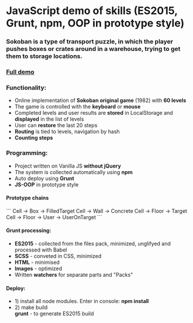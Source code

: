 <h1>JavaScript demo of skills (ES2015, Grunt, npm, OOP in prototype style)</h1>
<h3>Sokoban is a type of transport puzzle, in which the player pushes boxes or crates around in a warehouse, trying to get them to storage locations.</h3>
<h3><a href="http://melomance.net/sokoban/">Full demo</a></h3>
<h3>Functionality:</h3>
<ul>
  <li>Online implementation of <strong>Sokoban original game</strong> (1982) with <strong>60 levels</strong></li>
  <li>The game is controlled with the <strong>keyboard</strong> or <strong>mouse</strong></li>
  <li>Completed levels and user results are <strong>stored</strong> in LocalStorage and <strong>displayed</strong> in the list of levels</li>
  <li>User can <strong>restore</strong> the last 20 steps</li>
  <li><strong>Routing</strong> is tied to levels, navigation by hash</li>
  <li><strong>Сounting steps</strong></li>
</ul>

<h3>Programming:</h3>
<ul>
  <li>Project written on Vanilla JS <strong>without jQuery</strong></li>
  <li>The system is collected automatically using <strong>npm</strong></li>
  <li>Auto deploy using <strong>Grunt</strong></li>
  <li><strong>JS-OOP</strong> in prototype style</li>
</ul>

<h4>Prototype chains</h4>
```
Cell -> Box   -> FilledTarget
Cell -> Wall  -> Concrete
Cell -> Floor -> Target
Cell -> Floor -> User    -> UserOnTarget
```

<h4>Grunt processing:</h4>
<ul>
  <li><strong>ES2015</strong> - collected from the files pack, minimized, unglifyed and processed with Babel</li>
  <li><strong>SCSS</strong> - conveted in CSS, minimized</li>
  <li><strong>HTML</strong> - minimised</li>
  <li><strong>Images</strong> - optimized</li>
  <li>Written <strong>watchers</strong> for separate parts and "Packs"</li>
</ul>

<h4>Deploy:</h4>
<ul>
<li>1) install all node modules. Enter in console:
<strong>npm install</strong></li>
<li>2) make build
<br><strong>grunt</strong> - to generate ES2015 build
</ul>
